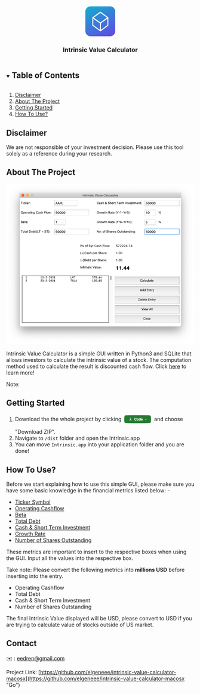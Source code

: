 <!-- PROJECT LOGO -->
<br />
<p align="center">
  <a href="https://github.com/github_username/repo_name">
    <img src="img/icon_256x256.png" alt="Logo" width="80" height="80">
  </a>

  <h3 align="center">Intrinsic Value Calculator</h3>


</p>
<!-- TABLE OF CONTENTS -->
<details open="open">
  <summary><h2 style="display: inline-block">Table of Contents</h2></summary>
  <ol>
    <li><a href="#disclaimer">Disclaimer</a></li>
    <li><a href="#about-the-project">About The Project</a></li>
    <li><a href="#getting-started">Getting Started</a></li>
    <li><a href="#how-to-use">How To Use?</a></li>
  </ol>
</details>

## Disclaimer
We are not responsible of your investment decision. Please use this tool solely as a reference during your research.

## About The Project
![Snapshot](img/intrinsic-screenshot.png)

Intrinsic Value Calculator is a simple GUI written in Python3 and SQLite that allows investors to calculate the intrinsic value of a stock. The computation method used to calculate the result is discounted cash flow. Click [here](https://www.investopedia.com/terms/d/dcf.asp "Learn more about Discounted Cash Flow")  to learn more!

Note: 

## Getting Started
1. Download the the whole project by clicking <img style="padding-bottom:10px;" src="img/code-button.png" align="middle" width="80"> and choose "Download ZIP".
2. Navigate to `/dist` folder and open the Intrinsic.app
3. You can move `Intrinsic.app` into your application folder and you are done!

## How To Use?
Before we start explaining how to use this simple GUI, please make sure you have some basic knowledge in the financial metrics listed below: -


* [Ticker Symbol](https://www.investopedia.com/terms/s/stocksymbol.asp "Learn more")
* [Operating Cashflow](https://www.investopedia.com/terms/o/operatingcashflow.asp "Learn more")
* [Beta](https://www.investopedia.com/investing/beta-gauging-price-fluctuations/ "Learn more")
* [Total Debt](https://smallbusiness.chron.com/determine-companys-total-debt-balance-sheet-42435.html "Learn more")
* [Cash & Short Term Investment](https://ycharts.com/glossary/terms/cash_on_hand "Learn more")
* [Growth Rate](https://www.investopedia.com/terms/g/growthrates.asp "Learn more")
* [Number of Shares Outstanding](https://www.investopedia.com/terms/o/outstandingshares.asp "Learn more")

These metrics are important to insert to the respective boxes when using the GUI. Input all the values into the respective box.

Take note: Please convert the following metrics into **millions USD** before inserting into the entry.


* Operating Cashflow
* Total Debt
* Cash & Short Term Investment
* Number of Shares Outstanding

The final Intrinsic Value displayed will be USD, please convert to USD if you are trying to calculate value of stocks outside of US market.

## Contact
✉️ : eedren@gmail.com

Project Link: [https://github.com/elgeneee/intrinsic-value-calculator-macosx](https://github.com/elgeneee/intrinsic-value-calculator-macosx "Go") 
